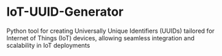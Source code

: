# IoT-UUID-Generator
Python tool for creating Universally Unique Identifiers (UUIDs) tailored for Internet of Things (IoT) devices, allowing seamless integration and scalability in IoT deployments
